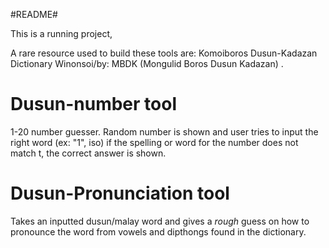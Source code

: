 #README#

This is a running project,


A rare resource used to build these tools are: Komoiboros Dusun-Kadazan Dictionary Winonsoi/by: MBDK (Mongulid Boros Dusun Kadazan) .

# Dusun-number tool
1-20 number guesser. Random number is shown and user tries to input the right word (ex: "1", iso)
if the spelling or word for the number does not match t, the correct answer is shown.

# Dusun-Pronunciation tool
Takes an inputted dusun/malay word and gives a *rough* guess on how to pronounce the word from vowels and dipthongs found in the dictionary.

